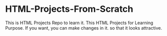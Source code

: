 # HTML-Projects-From-Scratch
This is HTML Projects Repo to learn it.
This HTML Projects for Learning Purpose. If you want, you can make changes in it. so that it looks attractive.
